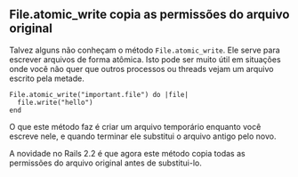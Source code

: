 ## File.atomic\_write copia as permissões do arquivo original

Talvez alguns não conheçam o método `File.atomic_write`. Ele serve para escrever arquivos de forma atômica. Isto pode ser muito útil em situações onde você não quer que outros processos ou threads vejam um arquivo escrito pela metade.

	File.atomic_write("important.file") do |file|
	  file.write("hello")
	end

O que este método faz é criar um arquivo temporário enquanto você escreve nele, e quando terminar ele substitui o arquivo antigo pelo novo.

A novidade no Rails 2.2 é que agora este método copia todas as permissões do arquivo original antes de substitui-lo.
